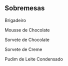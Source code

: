 ## Sobremesas

Brigadeiro

Mousse de Chocolate

Sorvete de Chocolate

Sorvete de Creme

Pudim de Leite Condensado

